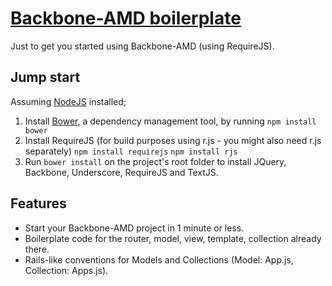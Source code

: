 # [Backbone-AMD boilerplate](http://zakelfassi.com/2013/03/11/backbone-amd-boilerplate)

Just to get you started using Backbone-AMD (using RequireJS).


## Jump start

Assuming [NodeJS](http://nodejs.org) installed;

1. Install [Bower](https://github.com/twitter/bower), a dependency management tool, by running
  `npm install bower`
2. Install RequireJS (for build purposes using r.js - you might also need r.js separately)
  `npm install requirejs`
  `npm install rjs`
3. Run `bower install` on the project's root folder to install JQuery, Backbone, Underscore, RequireJS and TextJS.


## Features

* Start your Backbone-AMD project in 1 minute or less.
* Boilerplate code for the router, model, view, template, collection already there.
* Rails-like conventions for Models and Collections (Model: App.js, Collection: Apps.js).